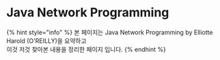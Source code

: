 # Java Network Programming

{% hint style="info" %}
본 페이지는 Java Network Programming by Elliotte Harold \(O'REILLY\)을 요약하고  
이것 저것 찾아본 내용을 정리한 페이지 입니다.
{% endhint %}

